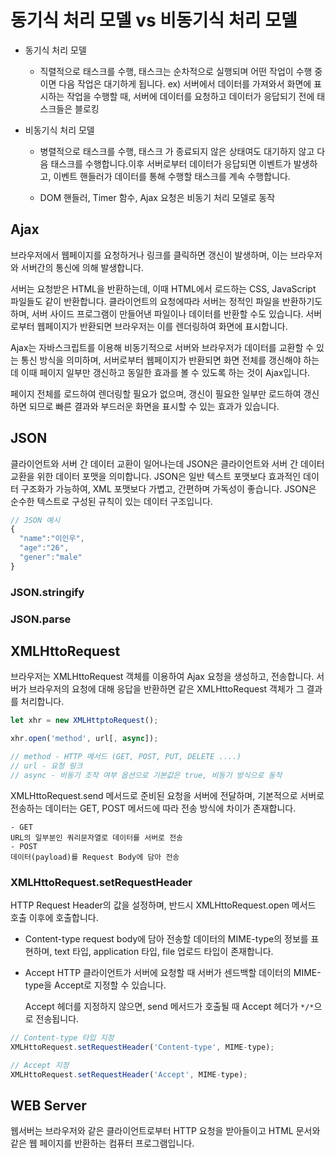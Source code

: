 # 동기식 처리 모델 vs 비동기식 처리 모델


- 동기식 처리 모델

  * 직렬적으로 태스크를 수행, 태스크는 순차적으로 실행되며 어떤 작업이 수행 중이면 다음 작업은 대기하게 됩니다. 
  ex) 서버에서 데이터를 가져와서 화면에 표시하는 작업을 수행할 때, 서버에 데이터를 요청하고 데이터가 응답되기 전에 태스크들은 블로킹
- 비동기식 처리 모델
  * 병렬적으로 태스크를 수행, 태스크	가 종료되지 않은 상태여도 대기하지 않고 다음 태스크를 수행합니다.이후 서버로부터 데이터가 응답되면 이벤트가 발생하고, 이벤트 핸들러가 데이터를 통해 수행할 태스크를 계속 수행합니다.
  
  * DOM 핸들러, Timer 함수, Ajax 요청은 비동기 처리 모델로 동작  
  
  
##  Ajax 

브라우저에서 웹페이지를 요청하거나 링크를 클릭하면 갱신이 발생하며, 이는 브라우저와 서버간의 통신에 의해 발생합니다.

서버는 요청받은 HTML을 반환하는데, 이때 HTML에서 로드하는 CSS, JavaScript 파일들도 같이 반환합니다. 클라이언트의 요청에따라 서버는 정적인 파일을 반환하기도 하며, 서버 사이드 프로그램이 만들어낸 파일이나 데이터를 반환할 수도 있습니다. 서버로부터 웹페이지가 반환되면 브라우저는 이를 렌더링하여 화면에 표시합니다.

Ajax는 자바스크립트를 이용해 비동기적으로 서버와 브라우저가 데이터를 교환할 수 있는 통신 방식을 의미하며, 서버로부터 웹페이지가 반환되면 화면 전체를 갱신해야 하는데 이때 페이지 일부만 갱신하고 동일한 효과를 볼 수 있도록 하는 것이 Ajax입니다. 

페이지 전체를 로드하여 렌더링할 필요가 없으며, 갱신이 필요한 일부만 로드하여 갱신하면 되므로 빠른 결과와 부드러운 화면을 표시할 수 있는 효과가 있습니다.

## JSON 

클라이언트와 서버 간 데이터 교환이 일어나는데 JSON은 클라이언트와 서버 간 데이터 교환을 위한 데이터 포맷을 의미합니다. JSON은 일반 텍스트 포맷보다 효과적인 데이터 구조화가 가능하여, XML 포맷보다 가볍고, 간편하며 가독성이 좋습니다. JSON은 순수한 텍스트로 구성된 규칙이 있는 데이터 구조입니다.

```javascript
// JSON 예시
{
  "name":"이인우",
  "age":"26",
  "gener":"male"
}
```

### JSON.stringify
### JSON.parse


## XMLHttoRequest

브라우저는 XMLHttoRequest 객체를 이용하여 Ajax 요청을 생성하고, 전송합니다. 서버가 브라우저의 요청에 대해 응답을 반환하면 같은 XMLHttoRequest 객체가 그 결과를 처리합니다.

```javascript
let xhr = new XMLHttptoRequest();

xhr.open('method', url[, async]);

// method - HTTP 메서드 (GET, POST, PUT, DELETE ....)
// url - 요청 링크
// async - 비동기 조작 여부 옵션으로 기본값은 true, 비동기 방식으로 동작
```

XMLHttoRequest.send 메서드로 준비된 요청을 서버에 전달하며, 기본적으로 서버로 전송하는 데이터는 GET, POST 메서드에 따라 전송 방식에 차이가 존재합니다.

	- GET
    URL의 일부분인 쿼리문자열로 데이터를 서버로 전송
    - POST
	데이터(payload)를 Request Body에 담아 전송
    
### XMLHttoRequest.setRequestHeader

HTTP Request Header의 값을 설정하며, 반드시 XMLHttoRequest.open 메서드 호출 이후에 호출합니다.

- Content-type
	request body에 담아 전송할 데이터의 MIME-type의 정보를 표현하며, text 타입, application 타입, file 업로드 타입이 존재합니다.

- Accept
	HTTP 클라이언트가 서버에 요청할 때 서버가 센드백할 데이터의 MIME-type을 Accept로 지정할 수 있습니다.
    
    Accept 헤더를 지정하지 않으면, send 메서드가 호출될 때 Accept 헤더가 `*/*`으로 전송됩니다.
    
```javascript
// Content-type 타입 지정
XMLHttoRequest.setRequestHeader('Content-type', MIME-type);

// Accept 지정
XMLHttoRequest.setRequestHeader('Accept', MIME-type);
```


## WEB Server

웹서버는 브라우저와 같은 클라이언트로부터 HTTP 요청을 받아들이고 HTML 문서와 같은 웹 페이지를 반환하는 컴퓨터 프로그램입니다.


